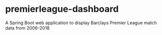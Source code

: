 # premierleague-dashboard
A Spring Boot web application to display Barclays Premier League match data from 2006-2018
